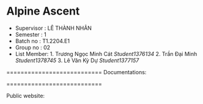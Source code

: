 Alpine Ascent
==========================
+ Supervisor            : LÊ THÀNH NHÂN
+ Semester              : 1
+ Batch no               : T1.2204.E1
+ Group no              : 02
+ List Member:
                       1. Trương Ngọc Minh Cát   _Student1376134_
                       2. Trần Đại Minh                  _Student1378745_
                       3. Lê Văn Kỳ Dự                    _Student1377157_
       
===========================
Documentations:

===========================

Public website:
